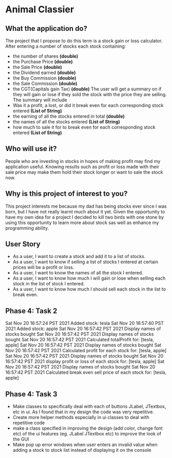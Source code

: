 # Animal Classier
## What the application do?
The project that I propose to do this term is a stock gain or loss calculator. 
After entering a number of stocks each stock containing:
- the number of shares **(double)**
- the Purchase Price **(double)**
- the Sale Price **(double)**  
- the Dividend earned **(double)**
- the Buy Commission **(double)**
- the Sale Commission **(double)**
- the CGT(Capitals gain Tax) **(double)**
The user will get a summary on if they will gain or lose if they sold the stock with the price they are selling.
The summary will include
- Was it a profit, a lost, or did it break even for each corresponding stock entered **(List of String)**
- the earning of all the stocks entered in total **(double)**
- the names of all the stocks entered **(List of String)**
- how much to sale it for to break even for each corresponding stock entered **(List of String)**

## Who will use it?
People who are investing in stocks in hopes of making profit may find my application useful. Knowing results such as 
profit or loss made with their sale price may make them hold their stock longer or want to sale the stock now.

## Why is this project of interest to you?
This project interests me because my dad has being stocks ever since I was born, but I have not really learnt much 
about it yet. Given the opportunity to have my own idea for a project I decided to kill two birds with one stone by 
using this opportunity to learn more about stock sas well as enhance my programming ability.

## User Story
- As a user, I want to create a stock and add it to a list of stocks.
- As a user, I want to know if selling a list of stocks I entered at certain prices will be a profit or loss.
- As a user, I want to know the names of all the stock I entered.
- As a user, I want to know how much I will gain or lose when selling each stock in the list of stock I entered.
- As a user, I want to know how much I should sell each stock in the list to break even.

## Phase 4: Task 2
Sat Nov 20 16:57:24 PST 2021
Added stock: tesla
Sat Nov 20 16:57:40 PST 2021
Added stock: apple
Sat Nov 20 16:57:42 PST 2021
Display names of stocks bought
Sat Nov 20 16:57:42 PST 2021
Display names of stocks bought
Sat Nov 20 16:57:42 PST 2021
Calculated totalProfit for: [tesla, apple]
Sat Nov 20 16:57:42 PST 2021
Display names of stocks bought
Sat Nov 20 16:57:42 PST 2021
Calculated profit for each stock for: [tesla, apple]
Sat Nov 20 16:57:42 PST 2021
Display names of stocks bought
Sat Nov 20 16:57:42 PST 2021
display profit or loss of each stock for: [tesla, apple]
Sat Nov 20 16:57:42 PST 2021
Display names of stocks bought
Sat Nov 20 16:57:42 PST 2021
Calculated break even sell price of each stock for: [tesla, apple]

## Phase 4: Task 3
- Make classes to specifically deal with each of buttons JLabel, JTextbox, etc in ui. As I found that in my design
the code was very repetitive.
- Create more helper methods especially in ui classes to deal with repetitive code
- make a class specified in improving the design (add color, change font etc) of the ui features 
(eg. JLabel JTextbox etc) to improve the look of the GUI
- Make pop up error windows when user enters an invalid value when adding a stock to stock list instead of displaying 
it on the console 





